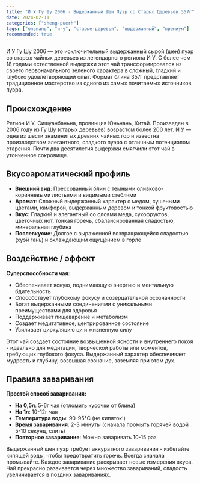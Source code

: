 ```yaml
---
title: "И У Гу Шу 2006 - Выдержанный Шен Пуэр со Старых Деревьев 357г"
date: 2024-02-11
categories: ["sheng-puerh"]
tags: ["юньнань", "и-у", "старые-деревья", "выдержанный", "премиум"]
recommended: true
---
```


И У Гу Шу 2006 — это исключительный выдержанный сырой (шен) пуэр со старых чайных деревьев из легендарного региона И У. С более чем 18 годами естественной выдержки этот чай трансформировался из своего первоначального зеленого характера в сложный, гладкий и глубоко удовлетворяющий опыт. Формат блина 357г представляет традиционное мастерство из одного из самых почитаемых источников пуэра.

## Происхождение

Регион И У, Сишуанбаньна, провинция Юньнань, Китай. Произведен в 2006 году из Гу Шу (старых деревьев) возрастом более 200 лет. И У — одна из шести знаменитых древних чайных гор и известна производством элегантного, сладкого пуэра с отличным потенциалом старения. Почти два десятилетия выдержки смягчили этот чай в утонченное сокровище.

## Вкусоароматический профиль

- **Внешний вид**: Прессованный блин с темными оливково-коричневыми листьями и видимыми стеблями
- **Аромат**: Сложный выдержанный характер с медом, сушеными цветами, камфорой, выдержанным деревом и тонкой фруктовостью
- **Вкус**: Гладкий и элегантный со слоями меда, сухофруктов, цветочных нот, тонкая горечь, сбалансированная сладостью, минеральная глубина
- **Послевкусие**: Долгое с выраженной возвращающейся сладостью (хуэй гань) и охлаждающим ощущением в горле

## Воздействие / эффект

**Суперспособности чая:**
- Обеспечивает ясную, поднимающую энергию и ментальную бдительность
- Способствует глубокому фокусу и созерцательной осознанности
- Богат выдержанными соединениями с уникальными преимуществами для здоровья
- Поддерживает пищеварение и метаболизм
- Создает медитативное, центрированное состояние
- Усиливает циркуляцию ци и жизненную силу

Этот чай создает состояние возвышенной ясности и внутреннего покоя - идеально для медитации, творческой работы или моментов, требующих глубокого фокуса. Выдержанный характер обеспечивает мудрость и глубину, возвышая сознание, заземляя при этом дух.

## Правила заваривания

**Простой способ заваривания:**
- **На 0,5л**: 5-6г чая (отломить кусочки от блина)
- **На 1л**: 10-12г чая
- **Температура воды**: 90-95°C (не кипяток!)
- **Время заваривания**: 2-3 минуты (сначала промыть горячей водой 5-10 секунд, слить)
- **Повторное заваривание**: Можно заваривать 10-15 раз

Выдержанный шен пуэр требует аккуратного заваривания - избегайте кипящей воды, чтобы предотвратить горечь. Всегда сначала промывайте. Каждое заваривание раскрывает новые измерения вкуса. Чай прекрасно развивается через множество завариваний, сладость увеличивается в поздних завариваниях.
